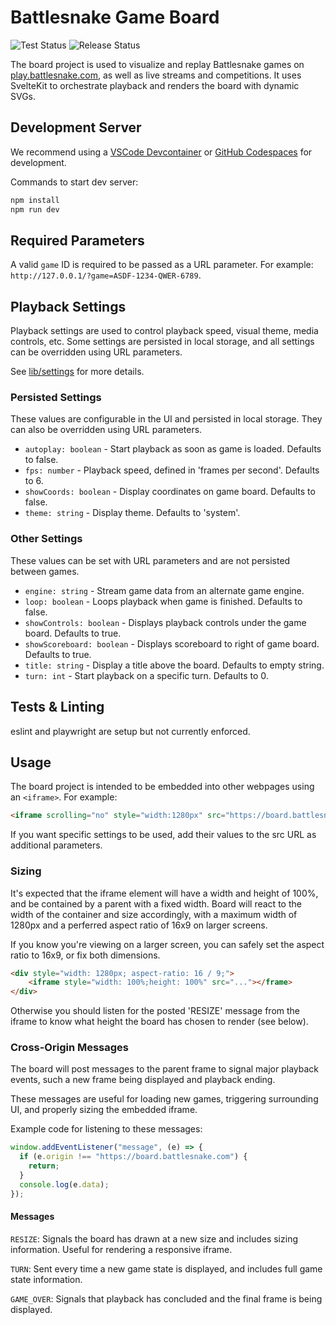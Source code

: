 # Battlesnake Game Board

![Test Status](https://github.com/BattlesnakeOfficial/board/actions/workflows/test.yaml/badge.svg) ![Release Status](https://github.com/BattlesnakeOfficial/board/actions/workflows/release.yaml/badge.svg)

The board project is used to visualize and replay Battlesnake games on [play.battlesnake.com](https://play.battlesnake.com/), as well as live streams and competitions. It uses SvelteKit to orchestrate playback and renders the board with dynamic SVGs.

## Development Server

We recommend using a [VSCode Devcontainer](https://code.visualstudio.com/docs/devcontainers/containers) or [GitHub Codespaces](https://github.com/features/codespaces) for development.

Commands to start dev server:

```sh
npm install
npm run dev
```

## Required Parameters

A valid `game` ID is required to be passed as a URL parameter. For example:
`http://127.0.0.1/?game=ASDF-1234-QWER-6789`.

## Playback Settings

Playback settings are used to control playback speed, visual theme, media controls, etc. Some settings are persisted in local storage, and all settings can be overridden using URL parameters.

See [lib/settings](src/lib/settings) for more details.

### Persisted Settings

These values are configurable in the UI and persisted in local storage. They can also be overridden using URL parameters.

- `autoplay: boolean` - Start playback as soon as game is loaded. Defaults to false.
- `fps: number` - Playback speed, defined in 'frames per second'. Defaults to 6.
- `showCoords: boolean` - Display coordinates on game board. Defaults to false.
- `theme: string` - Display theme. Defaults to 'system'.

### Other Settings

These values can be set with URL parameters and are not persisted between games.

- `engine: string` - Stream game data from an alternate game engine.
- `loop: boolean` - Loops playback when game is finished. Defaults to false.
- `showControls: boolean` - Displays playback controls under the game board. Defaults to true.
- `showScoreboard: boolean` - Displays scoreboard to right of game board. Defaults to true.
- `title: string` - Display a title above the board. Defaults to empty string.
- `turn: int` - Start playback on a specific turn. Defaults to 0.

## Tests & Linting

eslint and playwright are setup but not currently enforced.

## Usage

The board project is intended to be embedded into other webpages using an `<iframe>`. For example:

```html
<iframe scrolling="no" style="width:1280px" src="https://board.battlesnake.com/?game=1234"></iframe>
```

If you want specific settings to be used, add their values to the src URL as additional parameters.

### Sizing

It's expected that the iframe element will have a width and height of 100%, and be contained by a parent with a fixed width. Board will react to the width of the container and size accordingly, with a maximum width of 1280px and a perferred aspect ratio of 16x9 on larger screens.

If you know you're viewing on a larger screen, you can safely set the aspect ratio to 16x9, or fix both dimensions.

```html
<div style="width: 1280px; aspect-ratio: 16 / 9;">
    <iframe style="width: 100%;height: 100%" src="..."></frame>
</div>
```

Otherwise you should listen for the posted 'RESIZE' message from the iframe to know what height the board has chosen to render (see below).

### Cross-Origin Messages

The board will post messages to the parent frame to signal major playback events, such a new frame being displayed and playback ending.

These messages are useful for loading new games, triggering surrounding UI, and properly sizing the embedded iframe.

Example code for listening to these messages:

```javascript
window.addEventListener("message", (e) => {
  if (e.origin !== "https://board.battlesnake.com") {
    return;
  }
  console.log(e.data);
});
```

#### Messages

`RESIZE`: Signals the board has drawn at a new size and includes sizing information. Useful for rendering a responsive iframe.

`TURN`: Sent every time a new game state is displayed, and includes full game state information.

`GAME_OVER`: Signals that playback has concluded and the final frame is being displayed.
